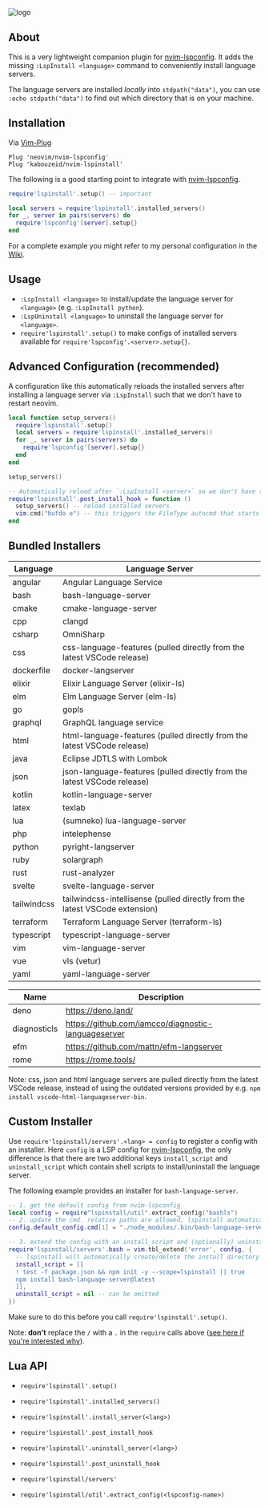 ![logo](/logo.png)

## About

This is a very lightweight companion plugin for [nvim-lspconfig](https://github.com/neovim/nvim-lspconfig).
It adds the missing `:LspInstall <language>` command to conveniently install language servers.

The language servers are installed *locally* into `stdpath("data")`, you can use `:echo stdpath("data")` to find out which directory that is on your machine.


## Installation
Via [Vim-Plug](https://github.com/junegunn/vim-plug)

```vim
Plug 'neovim/nvim-lspconfig'
Plug 'kabouzeid/nvim-lspinstall'
```
The following is a good starting point to integrate with [nvim-lspconfig](https://github.com/neovim/nvim-lspconfig).
```lua
require'lspinstall'.setup() -- important

local servers = require'lspinstall'.installed_servers()
for _, server in pairs(servers) do
  require'lspconfig'[server].setup{}
end
```
For a complete example you might refer to my personal configuration in the [Wiki](https://github.com/kabouzeid/nvim-lspinstall/wiki).


## Usage
* `:LspInstall <language>` to install/update the language server for `<language>` (e.g. `:LspInstall python`).
* `:LspUninstall <language>` to uninstall the language server for `<language>`.
* `require'lspinstall'.setup()` to make configs of installed servers available for `require'lspconfig'.<server>.setup{}`.


## Advanced Configuration (recommended)

A configuration like this automatically reloads the installed servers after installing a language server via `:LspInstall` such that we don't have to restart neovim.

```lua
local function setup_servers()
  require'lspinstall'.setup()
  local servers = require'lspinstall'.installed_servers()
  for _, server in pairs(servers) do
    require'lspconfig'[server].setup{}
  end
end

setup_servers()

-- Automatically reload after `:LspInstall <server>` so we don't have to restart neovim
require'lspinstall'.post_install_hook = function ()
  setup_servers() -- reload installed servers
  vim.cmd("bufdo e") -- this triggers the FileType autocmd that starts the server
end
```

## Bundled Installers

| Language    | Language Server                                                             |
|-------------|-----------------------------------------------------------------------------|
| angular     | Angular Language Service                                                    |
| bash        | bash-language-server                                                        |
| cmake       | cmake-language-server                                                       |
| cpp         | clangd                                                                      |
| csharp      | OmniSharp                                                                   |
| css         | css-language-features (pulled directly from the latest VSCode release)      |
| dockerfile  | docker-langserver                                                           |
| elixir      | Elixir Language Server (elixir-ls)                                          |
| elm         | Elm Language Server (elm-ls)                                                |
| go          | gopls                                                                       |
| graphql     | GraphQL language service                                                    |
| html        | html-language-features (pulled directly from the latest VSCode release)     |
| java        | Eclipse JDTLS with Lombok                                                   |
| json        | json-language-features (pulled directly from the latest VSCode release)     |
| kotlin      | kotlin-language-server                                                      |
| latex       | texlab                                                                      |
| lua         | (sumneko) lua-language-server                                               |
| php         | intelephense                                                                |
| python      | pyright-langserver                                                          |
| ruby        | solargraph                                                                  |
| rust        | rust-analyzer                                                               |
| svelte      | svelte-language-server                                                      |
| tailwindcss | tailwindcss-intellisense (pulled directly from the latest VSCode extension) |
| terraform   | Terraform Language Server (terraform-ls)                                    |
| typescript  | typescript-language-server                                                  |
| vim         | vim-language-server                                                         |
| vue         | vls (vetur)                                                                 |
| yaml        | yaml-language-server                                                        |

| Name        | Description                                                                 |
|-------------|-----------------------------------------------------------------------------|
| deno        | https://deno.land/                                                          |
| diagnosticls| https://github.com/iamcco/diagnostic-languageserver                         |
| efm         | https://github.com/mattn/efm-langserver                                     |
| rome        | https://rome.tools/                                                         |

Note: css, json and html language servers are pulled directly from the latest VSCode release, instead of using the outdated versions provided by e.g. `npm install vscode-html-languageserver-bin`.


## Custom Installer

Use `require'lspinstall/servers'.<lang> = config` to register a config with an installer.
Here `config` is a LSP config for [nvim-lspconfig](https://github.com/neovim/nvim-lspconfig), the only difference is that there are two additional keys `install_script` and `uninstall_script` which contain shell scripts to install/uninstall the language server.

The following example provides an installer for `bash-language-server`.
```lua
-- 1. get the default config from nvim-lspconfig
local config = require"lspinstall/util".extract_config("bashls")
-- 2. update the cmd. relative paths are allowed, lspinstall automatically adjusts the cmd and cmd_cwd for us!
config.default_config.cmd[1] = "./node_modules/.bin/bash-language-server"

-- 3. extend the config with an install_script and (optionally) uninstall_script
require'lspinstall/servers'.bash = vim.tbl_extend('error', config, {
  -- lspinstall will automatically create/delete the install directory for every server
  install_script = [[
  ! test -f package.json && npm init -y --scope=lspinstall || true
  npm install bash-language-server@latest
  ]],
  uninstall_script = nil -- can be omitted
})
```

Make sure to do this before you call `require'lspinstall'.setup()`.

Note: **don't** replace the `/` with a `.` in the `require` calls above ([see here if you're interested why](https://github.com/kabouzeid/nvim-lspinstall/issues/14)).


## Lua API

* `require'lspinstall'.setup()`

* `require'lspinstall'.installed_servers()`

* `require'lspinstall'.install_server(<lang>)`
* `require'lspinstall'.post_install_hook`

* `require'lspinstall'.uninstall_server(<lang>)`
* `require'lspinstall'.post_uninstall_hook`

* `require'lspinstall/servers'`

* `require'lspinstall/util'.extract_config(<lspconfig-name>)`
